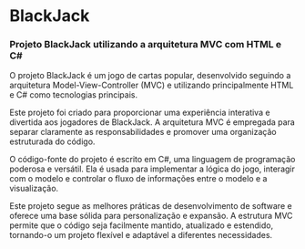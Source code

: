 # BlackJack
### Projeto BlackJack utilizando a arquitetura MVC com HTML e C#

O projeto BlackJack é um jogo de cartas popular, desenvolvido seguindo a arquitetura Model-View-Controller (MVC) e utilizando principalmente HTML e C# como tecnologias principais.

Este projeto foi criado para proporcionar uma experiência interativa e divertida aos jogadores de BlackJack. A arquitetura MVC é empregada para separar claramente as responsabilidades e promover uma organização estruturada do código.

O código-fonte do projeto é escrito em C#, uma linguagem de programação poderosa e versátil. Ela é usada para implementar a lógica do jogo, interagir com o modelo e controlar o fluxo de informações entre o modelo e a visualização.

Este projeto segue as melhores práticas de desenvolvimento de software e oferece uma base sólida para personalização e expansão. A estrutura MVC permite que o código seja facilmente mantido, atualizado e estendido, tornando-o um projeto flexível e adaptável a diferentes necessidades.
